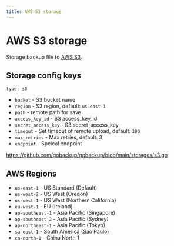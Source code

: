 ```yaml
---
title: AWS S3 storage
---
```


# AWS S3 storage

Storage backup file to [AWS S3](https://aws.amazon.com/s3/).

## Storage config keys

`type: s3`

- `bucket` - S3 bucket name
- `region` - S3 region, default: `us-east-1`
- `path` - remote path for save
- `access_key_id` - S3 access_key_id
- `secret_access_key` - S3 secret_access_key
- `timeout` - Set timeout of remote upload, default: `300`
- `max_retries` - Max retries, default: 3
- `endpoint` - Speical endpoint

https://github.com/gobackup/gobackup/blob/main/storages/s3.go

## AWS Regions

- `us-east-1` - US Standard (Default)
- `us-west-2` - US West (Oregon)
- `us-west-1` - US West (Northern California)
- `eu-west-1` - EU (Ireland)
- `ap-southeast-1` - Asia Pacific (Singapore)
- `ap-southeast-2` - Asia Pacific (Sydney)
- `ap-northeast-1` - Asia Pacific (Tokyo)
- `sa-east-1` - South America (Sao Paulo)
- `cn-north-1` - China North 1
